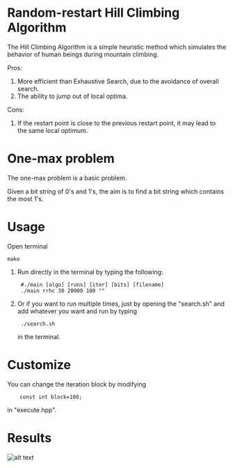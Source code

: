 # Random-restart Hill Climbing Algorithm

The Hill Climbing Algorithm is a simple heuristic method which simulates the behavior of human beings during mountain climbing.

Pros:
1. More efficient than Exhaustive Search, due to the avoidance of overall search.
2. The ability to jump out of local optima.

Cons:
1. If the restart point is close to the previous restart point, it may lead to the same local optimum.

# One-max problem

The one-max problem is a basic problem.

Given a bit string of  0's and 1's, the aim is to find a bit string which contains the most 1's.

# Usage

Open terminal

    make
    
1. Run directly in the terminal by typing the following:

        #./main [algo] [runs] [iter] [bits] [filename]
        ./main rrhc 30 20000 100 ""
    
2. Or if you want to run multiple times, just by opening the "search.sh" and add whatever you want and run by typing


        ./search.sh
    in the terminal.
# Customize

You can change the iteration block by modifying 

        const int block=100;
in "execute.hpp".

# Results

![alt text]()


